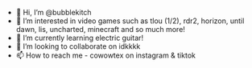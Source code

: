 - 👋 Hi, I’m @bubblekitch
- 👀 I’m interested in video games such as tlou (1/2), rdr2, horizon, until dawn, lis, uncharted, minecraft and so much more!
- 🌱 I’m currently learning electric guitar!
- 💞️ I’m looking to collaborate on idkkkk
- 📫 How to reach me - cowowtex on instagram & tiktok

<!---
bubblekitch/bubblekitch is a ✨ special ✨ repository because its `README.md` (this file) appears on your GitHub profile.
You can click the Preview link to take a look at your changes.
--->
